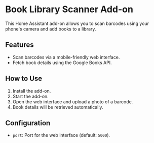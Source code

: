 
# Book Library Scanner Add-on

This Home Assistant add-on allows you to scan barcodes using your phone's camera and add books to a library.

## Features

- Scan barcodes via a mobile-friendly web interface.
- Fetch book details using the Google Books API.

## How to Use

1. Install the add-on.
2. Start the add-on.
3. Open the web interface and upload a photo of a barcode.
4. Book details will be retrieved automatically.

## Configuration

- `port`: Port for the web interface (default: `5000`).
